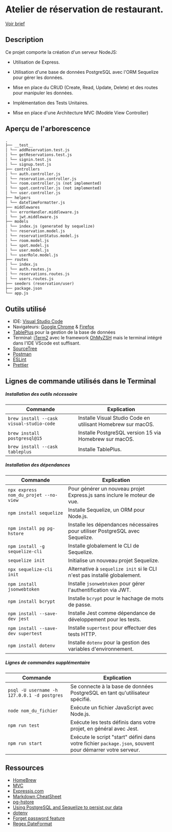 # Atelier de réservation de restaurant.
[Voir brief](./BRIEF.md)

## Description

Ce projet comporte la création d'un serveur NodeJS:

- Utilisation de Express.

- Utilisation d'une base de données PostgreSQL avec l'ORM Sequelize pour gérer les données.

- Mise en place du CRUD (Create, Read, Update, Delete) et des routes pour manipuler les données.

- Implémentation des Tests Unitaires.

- Mise en place d'une Architecture MVC (Modèle View Controller)

## Aperçu de l'arborescence

```markdown
.
├── __test__
│ └── addReservation.test.js
│ └── getReservations.test.js
│ └── signin.test.js
│ └── signup.test.js
├── controllers
│ └── auth.controller.js
│ └── reservation.controller.js
│ └── room.controller.js (not implemented)
│ └── spot.controller.js (not implemented)
│ └── user.controller.js
├── helpers
│ └── dateTimeFormatter.js
├── middlewares
│ └── errorHandler.middleware.js
│ └── jwt.middleware.js
├── models
│ └── index.js (generated by sequelize)
│ └── reservation.model.js
│ └── reservationStatus.model.js
│ └── room.model.js
│ └── spot.model.js
│ └── user.model.js
│ └── userRole.model.js
├── routes
│ └── index.js
│ └── auth.routes.js
│ └── reservations.routes.js
│ └── users.routes.js
├── seeders (reservation/user)
├── package.json
└── app.js
```

## Outils utilisé

- IDE: [Visual Studio Code](https://code.visualstudio.com/)
- Navigateurs: [Google Chrome](https://www.google.com/chrome/) & [Firefox](https://www.mozilla.org/en-US/firefox/new/)
- [TablePlus](https://tableplus.com/) pour la gestion de la base de données
- Terminal: [iTerm2](https://iterm2.com/) avec le framework [OhMyZSH](https://ohmyz.sh/) mais le terminal intégré dans l'IDE VScode est suffisant.
- [SourceTree](https://www.sourcetreeapp.com/)
- [Postman](https://www.postman.com/)
- [ESLint](https://eslint.org/docs/latest/use/getting-started)
- [Prettier](https://prettier.io/docs/en/install.html)

## Lignes de commande utilisés dans le Terminal

##### Installation des outils nécessaire

| Commande                                 | Explication                                                  |
| ---------------------------------------- | ------------------------------------------------------------ |
| `brew install --cask visual-studio-code` | Installe Visual Studio Code en utilisant Homebrew sur macOS. |
| `brew install postgresql@15`             | Installe PostgreSQL version 15 via Homebrew sur macOS.       |
| `brew install --cask tableplus`          | Installe TablePlus.                                          |

##### Installation des dépendances

| Commande                              | Explication                                                                   |
| ------------------------------------- | ----------------------------------------------------------------------------- |
| `npx express nom_du_projet --no-view` | Pour générer un nouveau projet Express.js sans inclure le moteur de vue.      |
| `npm install sequelize`               | Installe Sequelize, un ORM pour Node.js.                                      |
| `npm install pg pg-hstore`            | Installe les dépendances nécessaires pour utiliser PostgreSQL avec Sequelize. |
| `npm install -g sequelize-cli`        | Installe globalement le CLI de Sequelize.                                     |
| `sequelize init`                      | Initialise un nouveau projet Sequelize.                                       |
| `npx sequelize-cli init`              | Alternative à `sequelize init` si le CLI n'est pas installé globalement.      |
| `npm install jsonwebtoken`            | Installe `jsonwebtoken` pour gérer l'authentification via JWT.                |
| `npm install bcrypt`                  | Installe `bcrypt` pour le hachage de mots de passe.                           |
| `npm install --save-dev jest`         | Installe Jest comme dépendance de développement pour les tests.               |
| `npm install --save-dev supertest`    | Installe `supertest` pour effectuer des tests HTTP.                           |
| `npm install dotenv`                  | Installe `dotenv` pour la gestion des variables d'environnement.              |

##### Lignes de commandes supplémentaire

| Commande                                    | Explication                                                                                              |
| ------------------------------------------- | -------------------------------------------------------------------------------------------------------- |
| `psql -U username -h 127.0.0.1 -d postgres` | Se connecte à la base de données PostgreSQL en tant qu'utilisateur spécifié.                             |
| `node nom_du_fichier`                       | Exécute un fichier JavaScript avec Node.js.                                                              |
| `npm run test`                              | Exécute les tests définis dans votre projet, en général avec Jest.                                       |
| `npm run start`                             | Exécute le script "start" défini dans votre fichier `package.json`, souvent pour démarrer votre serveur. |

## Ressources

- [HomeBrew](https://brew.sh/)
- [MVC](https://blog.javascripttoday.com/blog/model-view-controller-architecture/)
- [Expressjs.com](https://expressjs.com/)
- [Markdown CheatSheet](https://github.com/adam-p/markdown-here/wiki/Markdown-Cheatsheet#links)
- [pg-hstore](https://www.postgresql.org/docs/9.3/hstore.html)
- [Using PostgreSQL and Sequelize to persist our data](https://medium.com/@haybams/using-postgresql-and-sequelize-to-persist-our-data-c86854a3c6ac)
- [dotenv](https://www.npmjs.com/package/dotenv)
- [Forget password feature](https://dev.to/cyberwolves/how-to-implement-password-reset-via-email-in-node-js-132m)
- [Regex DateFormat](https://stackoverflow.com/questions/7388001/javascript-regex-to-validate-date-format)
